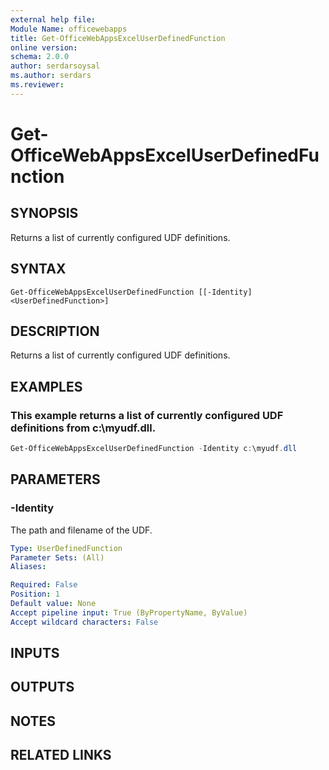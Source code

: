 ```yaml
---
external help file:
Module Name: officewebapps
title: Get-OfficeWebAppsExcelUserDefinedFunction
online version:
schema: 2.0.0
author: serdarsoysal
ms.author: serdars
ms.reviewer:
---
```


# Get-OfficeWebAppsExcelUserDefinedFunction

## SYNOPSIS

Returns a list of currently configured UDF definitions.

## SYNTAX

```
Get-OfficeWebAppsExcelUserDefinedFunction [[-Identity] <UserDefinedFunction>]
```

## DESCRIPTION

Returns a list of currently configured UDF definitions.

## EXAMPLES

### This example returns a list of currently configured UDF definitions from c:\myudf.dll.

```powershell
Get-OfficeWebAppsExcelUserDefinedFunction -Identity c:\myudf.dll
```

## PARAMETERS

### -Identity

The path and filename of the UDF.

```yaml
Type: UserDefinedFunction
Parameter Sets: (All)
Aliases:

Required: False
Position: 1
Default value: None
Accept pipeline input: True (ByPropertyName, ByValue)
Accept wildcard characters: False
```

## INPUTS

## OUTPUTS

## NOTES

## RELATED LINKS
